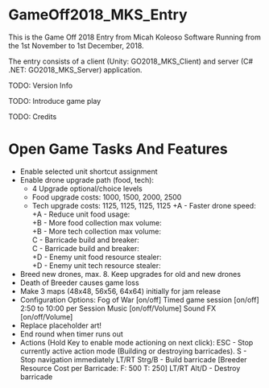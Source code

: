 # GameOff2018_MKS_Entry
This is the Game Off 2018 Entry from Micah Koleoso Software
Running from the 1st November to 1st December, 2018.

The entry consists of a client (Unity: GO2018_MKS_Client) and server (C# .NET: GO2018_MKS_Server) application.

TODO: Version Info

TODO: Introduce game play

TODO: Credits

Open Game Tasks And Features
=======================
- Enable selected unit shortcut assignment
- Enable drone upgrade path (food, tech):    
    * 4 Upgrade optional/choice levels 
    * Food upgrade costs: 1000, 1500, 2000, 2500
    * Tech upgrade costs: 1125, 1125, 1125, 1125
    +A - Faster drone speed:                 
    +A - Reduce unit food usage:             
    +B - More food collection max volume:    
    +B - More tech collection max volume:    
    C - Barricade build and breaker:        
    C - Barricade build and breaker:        
    +D - Enemy unit food resource stealer:   
    +D - Enemy unit tech resource stealer:   
- Breed new drones, max. 8. Keep upgrades for old and new drones
- Death of Breeder causes game loss
- Make 3 maps (48x48, 56x56, 64x64) initially for jam release
- Configuration Options:
    Fog of War [on/off]
    Timed game session [on/off] 2:50 to 10:00 per Session
    Music [on/off/Volume]
    Sound FX [on/off/Volume]
- Replace placeholder art!
- End round when timer runs out
- Actions (Hold Key to enable mode actioning on next click):
    ESC - Stop currently active action mode (Building or destroying barricades).
    S - Stop navigation immediately 
    LT/RT Strg/B - Build barricade [Breeder Resource Cost per Barricade: F: 500 T: 250]
    LT/RT Alt/D - Destroy barricade
